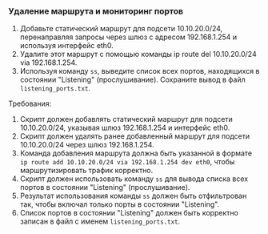 
### Удаление маршрута и мониторинг портов

1. Добавьте статический маршрут для подсети 10.10.20.0/24, перенаправляя запросы через шлюз с адресом 192.168.1.254 и используя интерфейс eth0.
2. Удалите этот маршрут с помощью команды ip route del 10.10.20.0/24 via 192.168.1.254.
3. Используя команду `ss`, выведите список всех портов, находящихся в состоянии "Listening" (прослушивание). Сохраните вывод в файл `listening_ports.txt`.

Требования:
1. Скрипт должен добавлять статический маршрут для подсети 10.10.20.0/24, указывая шлюз 192.168.1.254 и интерфейс eth0. 
2. Скрипт должен удалять ранее добавленный маршрут для подсети 10.10.20.0/24 через шлюз 192.168.1.254. 
3. Команда добавления маршрута должна быть указанной в формате `ip route add 10.10.20.0/24 via 192.168.1.254 dev eth0`, чтобы маршрутизировать трафик корректно. 
4. Скрипт должен использовать команду `ss` для вывода списка всех портов в состоянии "Listening" (прослушивание). 
5. Результат использования команды `ss` должен быть отфильтрован так, чтобы включал только порты в состоянии "Listening". 
6. Список портов в состоянии "Listening" должен быть корректно записан в файл с именем `listening_ports.txt`.